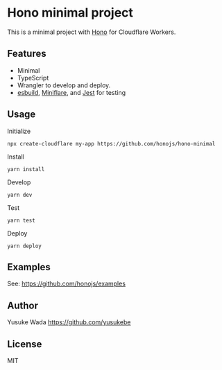 # Hono minimal project

This is a minimal project with [Hono](https://github.com/honojs/hono/) for Cloudflare Workers.

## Features

- Minimal
- TypeScript
- Wrangler to develop and deploy.
- [esbuild](https://github.com/evanw/esbuild), [Miniflare](https://github.com/cloudflare/miniflare), and [Jest](https://jestjs.io/ja/) for testing

## Usage

Initialize

```
npx create-cloudflare my-app https://github.com/honojs/hono-minimal
```

Install

```
yarn install
```

Develop

```
yarn dev
```

Test

```
yarn test
```

Deploy

```
yarn deploy
```

## Examples

See: <https://github.com/honojs/examples>

## Author

Yusuke Wada <https://github.com/yusukebe>

## License

MIT
